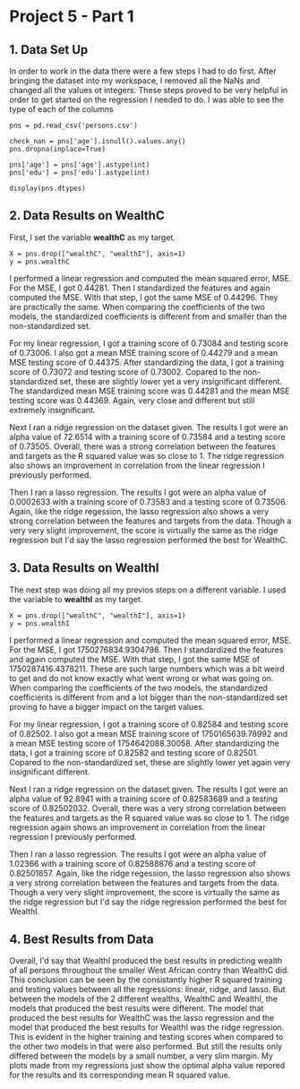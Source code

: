 # Project 5 - Part 1

## 1. Data Set Up
In order to work in the data there were a few steps I had to do first. After bringing the dataset into my workspace, I removed all the NaNs and changed all the values ot integers. These steps proved to be very helpful in order to get started on the regression I needed to do. I was able to see the type of each of the columns
```
pns = pd.read_csv('persons.csv')

check_nan = pns['age'].isnull().values.any()
pns.dropna(inplace=True)

pns['age'] = pns['age'].astype(int)
pns['edu'] = pns['edu'].astype(int)

display(pns.dtypes)
```

## 2. Data Results on WealthC
First, I set the variable **wealthC** as my target. 
```
X = pns.drop(["wealthC", "wealthI"], axis=1)
y = pns.wealthC
```
I performed a linear regression and computed the mean squared error, MSE. For the MSE, I got 0.44281. Then I standardized the features and again computed the MSE. With that step, I got the same MSE of 0.44296. They are practically the same. When comparing the coefficients of the two models, the standardized coefficients is different from and smaller than the non-standardized set.

For my linear regression, I got a training score of 0.73084 and testing score of 0.73006. I also got a mean MSE training score of 0.44279 and a mean MSE testing score of 0.44375. After standardizing the data, I got a training score of 0.73072 and testing score of 0.73002. Copared to the non-standardized set, these are slightly lower yet a very insignificant different. The standardized mean MSE training score was 0.44281 and the mean MSE testing score was 0.44369. Again, very close and different but still extremely insignificant. 

Next I ran a ridge regression on the dataset given. The results I got were an alpha value of 72.6514 with a training score of 0.73584 and a testing score of 0.73505. Overall, there was a strong correlation between the features and targets as the R squared value was so close to 1. The ridge regression also shows an improvement in correlation from the linear regression I previously performed. 

Then I ran a lasso regression. The results I got were an alpha value of 0.0002633 with a training score of 0.73583 and a testing score of 0.73506. Again, like the ridge regession, the lasso regression also shows a very strong correlation between the features and targets from the data. Though a very very slight improvement, the score is virtually the same as the ridge regression but I'd say the lasso regression performed the best for WealthC. 

## 3. Data Results on WealthI
The next step was doing all my previos steps on a different variable. I used the variable to **wealthI** as my target.
```
X = pns.drop(["wealthC", "wealthI"], axis=1)
y = pns.wealthI
```
I performed a linear regression and computed the mean squared error, MSE. For the MSE, I got 1750276834.9304798. Then I standardized the features and again computed the MSE. With that step, I got the same MSE of 1750287416.4378211. These are such large numbers which was a bit weird to get and do not know exactly what went wrong or what was going on. When comparing the coefficients of the two models, the standardized coefficients is different from and a lot bigger than the non-standardized set proving to have a bigger impact on the target values.

For my linear regression, I got a training score of 0.82584 and testing score of 0.82502. I also got a mean MSE training score of 1750165639.78992 and a mean MSE testing score of 1754642088.30058. After standardizing the data, I got a training score of 0.82582 and testing score of 0.82501. Copared to the non-standardized set, these are slightly lower yet again very insignificant different.

Next I ran a ridge regression on the dataset given. The results I got were an alpha value of 92.8941 with a training score of 0.82583689 and a testing score of 0.82502032. Overall, there was a very strong correlation between the features and targets as the R squared value was so close to 1. The ridge regression again shows an improvement in correlation from the linear regression I previously performed. 

Then I ran a lasso regression. The results I got were an alpha value of 1.02366 with a training score of 0.82588876 and a testing score of 0.82501657. Again, like the ridge regession, the lasso regression also shows a very strong correlation between the features and targets from the data. Though a very very slight improvement, the score is virtually the same as the ridge regression but I'd say the ridge regression performed the best for WealthI. 

## 4. Best Results from Data
Overall, I'd say that WealthI produced the best results in predicting wealth of all persons throughout the smaller West African contry than WealthC did. This conclusion can be seen by the consistantly higher R squared training and testing values between all the regressions: linear, ridge, and lasso. But between the models of the 2 different wealths, WealthC and WealthI, the models that produced the best results were different. The model that produced the best results for WealthC was the lasso regression and the model that produced the best results for WealthI was the ridge regression. This is evident in the higher training and testing scores when compared to the other two models in that were also performed. But still the results only differed between the models by a small number, a very slim margin. My plots made from my regressions just show the optimal alpha value repored for the results and its corresponding mean R squared value. 
